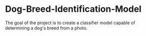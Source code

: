# Dog-Breed-Identification-Model
The goal of the project is to create a classifier model capable of determining a dog's breed from a photo. 
